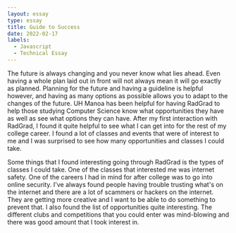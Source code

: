 ```yaml
---
layout: essay
type: essay
title: Guide to Success
date: 2022-02-17
labels:
  - Javascript
  - Technical Essay
---
```


The future is always changing and you never know what lies ahead. Even having a whole plan laid out in front will not always mean it will go exactly as planned. Planning for the future and having a guideline is helpful however, and having as many options as possible allows you to adapt to the changes of the future. UH Manoa has been helpful for having RadGrad to help those studying Computer Science know what opportunities they have as well as see what options they can have. After my first interaction with RadGrad, I found it quite helpful to see what I can get into for the rest of my college career. I found a lot of classes and events that were of interest to me and I was surprised to see how many opportunities and classes I could take.

Some things that I found interesting going through RadGrad is the types of classes I could take. One of the classes that interested me was internet safety. One of the careers I had in mind for after college was to go into online security. I've always found people having trouble trusting what's on the internet and there are a lot of scammers or hackers on the internet. They are getting more creative and I want to be able to do something to prevent that. I also found the list of opportunities quite interesting. The different clubs and competitions that you could enter was mind-blowing and there was good amount that I took interest in.